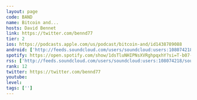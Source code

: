 ```yaml
---
layout: page
code: BAND
name: Bitcoin and...
hosts: David Bennet
link: https://twitter.com/bennd77
tier: 2
ios: https://podcasts.apple.com/us/podcast/bitcoin-and/id1438789088
android: ['http://feeds.soundcloud.com/users/soundcloud:users:108074218/sounds.rss']
spotify: https://open.spotify.com/show/1dsTluNHIPNsXVRghpqxhY?si=T-b07-2uTjWeQGFCCZu0Dw
rss: ['http://feeds.soundcloud.com/users/soundcloud:users:108074218/sounds.rss']
rank: 12
twitter: https://twitter.com/bennd77
youtube: 
level: 
tags: ['']
---
```

